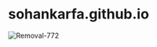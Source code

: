 # sohankarfa.github.io
![Removal-772](https://github.com/Sohan-2001/sohankarfa.github.io/assets/112119230/397856ef-444d-4edb-915d-705b8056590b)
